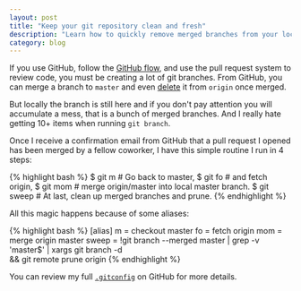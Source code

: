 ```yaml
---
layout: post
title: "Keep your git repository clean and fresh"
description: "Learn how to quickly remove merged branches from your local repository once your pull request has been approved on GitHub"
category: blog
---
```


If you use GitHub, follow the [GitHub flow](http://scottchacon.com/2011/08/31/github-flow.html),
and use the pull request system to review code, you must
be creating a lot of git branches. From GitHub, you can merge a branch to `master` and
even [delete](https://github.com/blog/1335-tidying-up-after-pull-requests) it from `origin` once merged.

But locally the branch is still here and if you don't pay attention you will accumulate
a mess, that is a bunch of merged branches. And I really hate getting 10+ items
when running `git branch`.

Once I receive a confirmation email from GitHub that a pull request I opened has been merged
by a fellow coworker, I have this simple routine I run in 4 steps:

{% highlight bash %}
$ git m      # Go back to master,
$ git fo     # and fetch origin,
$ git mom    # merge origin/master into local master branch.
$ git sweep  # At last, clean up merged branches and prune.
{% endhighlight %}

All this magic happens because of some aliases:

{% highlight bash %}
[alias]
  m = checkout master
  fo = fetch origin
  mom = merge origin master
  sweep = !git branch --merged master | grep -v 'master$' | xargs git branch -d\
          && git remote prune origin
{% endhighlight %}

You can review my full [`.gitconfig`](https://github.com/ssaunier/dotfiles/blob/master/gitconfig)
on GitHub for more details.